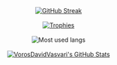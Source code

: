 <div align="center">
    <a href="https://git.io/streak-stats"><img src="https://streak-stats.demolab.com?user=VorosDavidVasvari&theme=dark&hide_border=true&border_radius=15&date_format=%5BY%20%5DM%20j&card_width=500&card_height=200&background=90%2C000000%2CFF0000&fire=EB0000&stroke=FFFFFF10&ring=FFD700&sideNums=8E0000&dates=FFFFFF7C&currStreakNum=FF0000&sideLabels=FFFFFF" alt="GitHub Streak"/></a>
</div>

<br>

<div align="center">
    <a href="https://github.com/ryo-ma/github-profile-trophy"><img src="https://github-profile-trophy.vercel.app/?username=VorosDavidVasvari&theme=matrix" alt="Trophies"/></a>
</div>

<br>

<div align="center">
    <img src="https://github-readme-stats.vercel.app/api/top-langs?username=VorosDavidVasvari&show_icons=true&locale=en&layout=compact&theme=dark" alt="Most used langs"/>
</div>

<br>

<div align="center">
    <a align="left" href="https://awesome-github-stats.azurewebsites.net/index.html??cardType=level&theme=dark&preferLogin=false&Background=000000&Title=A60000&Ring=FFD700"><img  alt="VorosDavidVasvari's GitHub Stats" src="https://awesome-github-stats.azurewebsites.net/user-stats/VorosDavidVasvari?cardType=level&theme=dark&preferLogin=false&Background=000000&Title=A60000&Ring=FFD700"/></a>
</div>
